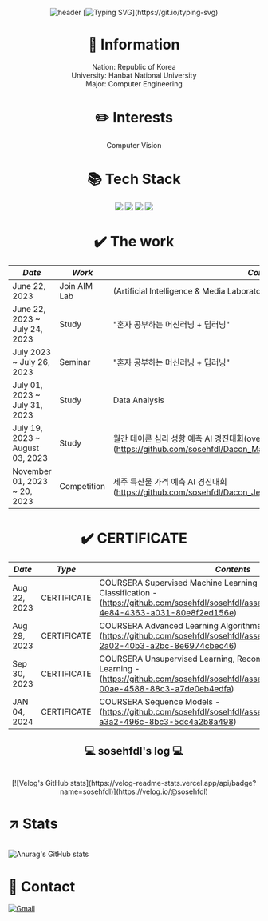 <div align="center">
  
![header](https://capsule-render.vercel.app/api?type=waving&color=6994CDEE&text=&animation=twinkling&height=80)
[![Typing SVG](https://readme-typing-svg.demolab.com?font=Alkatra&weight=500&size=45&duration=3000&pause=3&color=0080ff&center=true&vCenter=false&multiline=true&repeat=true&width=1000&height=100&lines=Welcome+to+sosehfdl's+GitHub!)](https://git.io/typing-svg)

# 🔎 Information
Nation: Republic of Korea
<br/>University: Hanbat National University
<br/>Major: Computer Engineering


# ✏️ Interests
Computer Vision


# 📚 Tech Stack
<img src="https://img.shields.io/badge/Python-3776AB?style=flat&logo=Python&logoColor=white"/> <img src="https://img.shields.io/badge/Numpy-013243?style=flat&logo=Numpy&logoColor=white"/> <img src="https://img.shields.io/badge/pandas-150458?style=flat&logo=pandas&logoColor=white"/> <img src="https://img.shields.io/badge/scikit-learn-F7931E?style=flat&logo=scikit-learn&logoColor=white"/>


# ✔️ The work
*Date* | *Work* | *Contents*
----- | ----- | -----
June 22, 2023 | Join AIM Lab | (Artificial Intelligence & Media Laboratory) [AIM Lab.](https://sites.google.com/view/aim-lab-hbnu/home)
June 22, 2023 ~ July 24, 2023 | Study | "혼자 공부하는 머신러닝 + 딥러닝"
July 2023 ~ July 26, 2023  | Seminar | "혼자 공부하는 머신러닝 + 딥러닝"
July 01, 2023 ~ July 31, 2023 | Study | Data Analysis
July 19, 2023 ~ August 03, 2023 | Study | 월간 데이콘 심리 성향 예측 AI 경진대회(overdue)(https://github.com/sosehfdl/Dacon_Machiavellism_test_solution)
November 01, 2023 ~ 20, 2023 | Competition | 제주 특산물 가격 예측 AI 경진대회(https://github.com/sosehfdl/Dacon_Jeju_Specialty_Product_Price_Prediction_AI)


# ✔️ CERTIFICATE
*Date* | *Type* | *Contents*
----- | ----- | -----
Aug 22, 2023 | CERTIFICATE | COURSERA Supervised Machine Learning Regression and Classification - (https://github.com/sosehfdl/sosehfdl/assets/123284655/e6db1b6f-4e84-4363-a031-80e8f2ed156e)
Aug 29, 2023 | CERTIFICATE | COURSERA Advanced Learning Algorithms - (https://github.com/sosehfdl/sosehfdl/assets/123284655/9548f39e-2a02-40b3-a2bc-8e6974cbec46)
Sep 30, 2023 | CERTIFICATE | COURSERA Unsupervised Learning, Recommenders, Reinforcement Learning - (https://github.com/sosehfdl/sosehfdl/assets/123284655/9223e87e-00ae-4588-88c3-a7de0eb4edfa)
JAN 04, 2024 | CERTIFICATE | COURSERA Sequence Models - (https://github.com/sosehfdl/sosehfdl/assets/123284655/43ff36b8-a3a2-496c-8bc3-5dc4a2b8a498)

## 💻 sosehfdl's log 💻
 
<br/>
[![Velog's GitHub stats](https://velog-readme-stats.vercel.app/api/badge?name=sosehfdl)](https://velog.io/@sosehfdl)
  
</div>

# ↗️ Stats
<br/>![Anurag's GitHub stats](https://github-readme-stats.vercel.app/api?username=sosehfdl&show_icons=true&theme=dark)


# 💬 Contact
<a href="mailto:dnwls01113@gmail.com">![Gmail](https://img.shields.io/badge/Gmail-D14836?style=for-the-badge&logo=gmail&logoColor=white)
</div>
